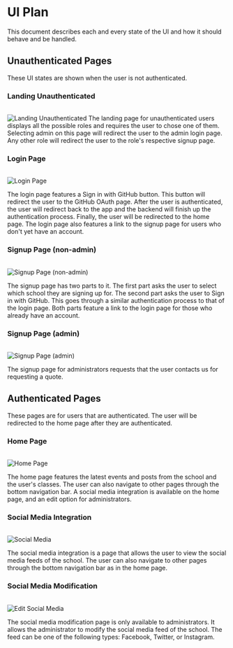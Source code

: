 # UI Plan

This document describes each and every state of the UI and how it should behave and be handled.

## Unauthenticated Pages

These UI states are shown when the user is not authenticated.

### Landing Unauthenticated

<img src="./assets/states/unauth_landing.png" alt="Landing Unauthenticated" style="max-height: 75vh; max-width: 50%; margin-top: 1rem;" />
The landing page for unauthenticated users displays all the possible roles and requires the user to chose one of them. Selecting admin on this page will redirect the user to the admin login page. Any other role will redirect the user to the role's respective signup page.

### Login Page

<img src="./assets/states/login.png" alt="Login Page" style="max-height: 75vh; max-width: 50%; margin-top: 1rem;" />

The login page features a Sign in with GitHub button. This button will redirect the user to the GitHub OAuth page. After the user is authenticated, the user will redirect back to the app and the backend will finish up the authentication process. Finally, the user will be redirected to the home page. The login page also features a link to the signup page for users who don't yet have an account.

### Signup Page (non-admin)

<img src="./assets/states/signup_nonadmin.png" alt="Signup Page (non-admin)" style="max-height: 50vh; margin-top: 1rem;" />

The signup page has two parts to it. The first part asks the user to select which school they are signing up for. The second part asks the user to Sign in with GitHub. This goes through a similar authentication process to that of the login page. Both parts feature a link to the login page for those who already have an account.

### Signup Page (admin)

<img src="./assets/states/signup_admin.png" alt="Signup Page (admin)" style="max-height: 50vh; margin-top: 1rem;" />

The signup page for administrators requests that the user contacts us for requesting a quote.

## Authenticated Pages

These pages are for users that are authenticated. The user will be redirected to the home page after they are authenticated.

### Home Page

<img src="./assets/states/home.png" alt="Home Page" style="max-height: 50vh; margin-top: 1rem;" />

The home page features the latest events and posts from the school and the user's classes. The user can also navigate to other pages through the bottom navigation bar. A social media integration is available on the home page, and an edit option for administrators.

### Social Media Integration

<img src="./assets/states/social_media.png" alt="Social Media" style="max-height: 50vh; margin-top: 1rem;" />

The social media integration is a page that allows the user to view the social media feeds of the school. The user can also navigate to other pages through the bottom navigation bar as in the home page.

### Social Media Modification

<img src="./assets/states/edit_social.png" alt="Edit Social Media" style="max-height: 50vh; margin-top: 1rem;" />

The social media modification page is only available to administrators. It allows the administrator to modify the social media feed of the school. The feed can be one of the following types: Facebook, Twitter, or Instagram.
